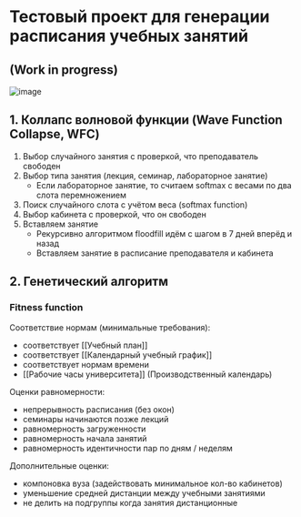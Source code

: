 # Тестовый проект для генерации расписания учебных занятий
## (Work in progress)

![image](https://github.com/user-attachments/assets/1277feb4-ff9a-4715-aea7-683ddfdfb531)  

## 1. Коллапс волновой функции (Wave Function Collapse, WFC)
1. Выбор случайного занятия с проверкой, что преподаватель свободен
2. Выбор типа занятия (лекция, семинар, лабораторное занятие)
   - Если лабораторное занятие, то считаем softmax с весами по два слота перемножением
3. Поиск случайного слота с учётом веса (softmax function)
4. Выбор кабинета с проверкой, что он свободен
5. Вставляем занятие
   - Рекурсивно алгоритмом floodfill идём с шагом в 7 дней вперёд и назад
   - Вставляем занятие в расписание преподавателя и кабинета

## 2. Генетический алгоритм
### Fitness function
Соответствие нормам (минимальные требования):
- соответствует [[Учебный план]]
- соответствует [[Календарный учебный график]]
- соответствует нормам времени
- [[Рабочие часы университета]] (Производственный календарь)

Оценки равномерности:
- непрерывность расписания (без окон)
- семинары начинаются позже лекций
- равномерность загруженности
- равномерность начала занятий
- равномерность идентичности пар по дням / неделям

Дополнительные оценки:
- компоновка вуза (задействовать минимальное кол-во кабинетов)
- уменьшение средней дистанции между учебными занятиями
- не делить на подгруппы когда занятия дистанционные
